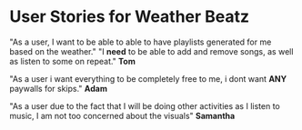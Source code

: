 
# User Stories for Weather Beatz

"As a user, I want to be able to able to have playlists generated for me based on the weather."
"I **need** to be able to add and remove songs, as well as listen to some on repeat."  **Tom**  

"As a user i want everything to be completely free to me, i dont want **ANY** paywalls for skips."  **Adam**

"As a user due to the fact that I will be doing other activities as I listen to music, I am not too concerned about the visuals"  **Samantha**
